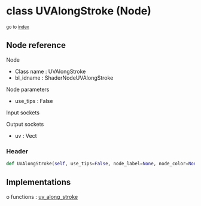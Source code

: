 # class UVAlongStroke (Node)

<sub>go to [index](/docs/index.md)</sub>

## Node reference

Node
 - Class name : UVAlongStroke
 - bl_idname : ShaderNodeUVAlongStroke

Node parameters
 - use_tips : False

Input sockets

Output sockets
 - uv : Vect

### Header

``` python
def UVAlongStroke(self, use_tips=False, node_label=None, node_color=None):
```

## Implementations

o functions : [uv_along_stroke](/docs/Shader_classes/uv_along_stroke.md)


